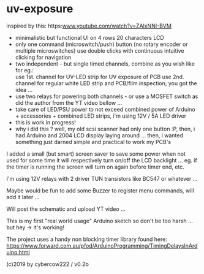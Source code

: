 # uv-exposure
   inspired by this: https:www.youtube.com/watch?v=ZAlxNNI-BVM
   - minimalistic but functional UI on 4 rows 20 characters LCD
   - only one command (microswitch/push) button (no rotary encoder or multiple microswitches)
     use double clicks with continuous intuitive clicking for navigation
   - two independent - but single timed channels, combine as you wish like for eg.:  
     use 1st. channel for UV-LED strip for UV exposure of PCB
     use 2nd. channel for regular white LED strip and PCB/film inspection; you got the idea ...
   - use two relays for powering both channels - or use a MOSFET switch as
     did the author from the YT video bellow ...
   - take care of LED/PSU power to not exceed combined power of Arduino + 
     accessories + combined LED strips, i'm using 12V / 5A LED driver       
   - this is work in progress!
   - why i did this ? well, my old scsi scanner had only one button :P, 
     then, i had Arduino and 2004 LCD display laying around ...
     then, i wanted something just darned simple and practical to work my PCB's

  I added a small (but smart) screen saver to save some power when not used for some time
  it will respectively turn on/off the LCD backlight ... eg. if the timer is running the
  screen will turn on again before timer end, etc.

  I'm using 12V relays with 2 driver TUN transistors like BC547 or whatever ...

  Maybe would be fun to add some Buzzer to register menu commands, will add it later ...

  Will post the schematic and upload YT video ...

  This is my first "real world usage" Arduino sketch so don't be too harsh ... but hey -> it's working!
  
  The project uses a handy non blocking timer library found here:
  https://www.forward.com.au/pfod/ArduinoProgramming/TimingDelaysInArduino.html

  (c)2019 by cybercow222 / v0.2b
